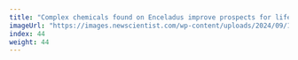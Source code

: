 ```yaml
---
title: "Complex chemicals found on Enceladus improve prospects for life"
imageUrl: "https://images.newscientist.com/wp-content/uploads/2024/09/13110417/SEI_221284276.jpg?width=788"
index: 44
weight: 44
---
```

